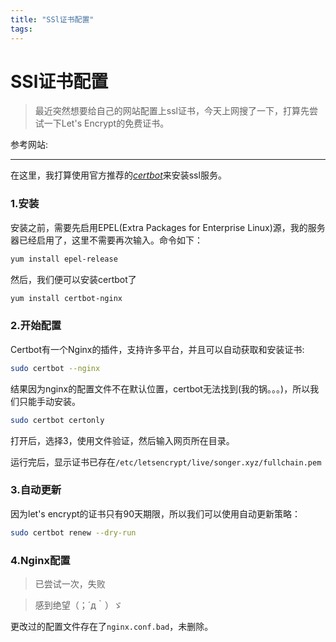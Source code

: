 ```yaml
---
title: "SSl证书配置"
tags: 
---
```


# SSl证书配置

> 最近突然想要给自己的网站配置上ssl证书，今天上网搜了一下，打算先尝试一下Let's Encrypt的免费证书。

<!--more-->

参考网站:

---

在这里，我打算使用官方推荐的[_certbot_](https://certbot.eff.org/)来安装ssl服务。

### 1.安装
安装之前，需要先启用EPEL(Extra Packages for Enterprise Linux)源，我的服务器已经启用了，这里不需要再次输入。命令如下：
```bash
yum install epel-release
```
然后，我们便可以安装certbot了
```bash
yum install certbot-nginx
```

### 2.开始配置
Certbot有一个Nginx的插件，支持许多平台，并且可以自动获取和安装证书:
```bash
sudo certbot --nginx
```
结果因为nginx的配置文件不在默认位置，certbot无法找到(我的锅。。。)，所以我们只能手动安装。
```bash
sudo certbot certonly
```
打开后，选择3，使用文件验证，然后输入网页所在目录。

运行完后，显示证书已存在`/etc/letsencrypt/live/songer.xyz/fullchain.pem`

### 3.自动更新
因为let's encrypt的证书只有90天期限，所以我们可以使用自动更新策略：
```bash
sudo certbot renew --dry-run
```
### 4.Nginx配置
> 已尝试一次，失败

> 感到绝望（；´д｀）ゞ

更改过的配置文件存在了`nginx.conf.bad`，未删除。

